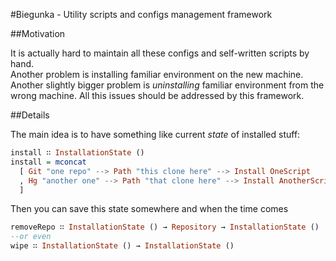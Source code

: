 #Biegunka - Utility scripts and configs management framework

##Motivation

It is actually hard to maintain all these configs and self-written scripts by hand.  
Another problem is installing familiar environment on the new machine.  
Another slightly bigger problem is _uninstalling_ familiar environment from the wrong machine.
All this issues should be addressed by this framework.

##Details

The main idea is to have something like current _state_ of installed stuff:

```haskell
install ∷ InstallationState ()
install = mconcat
  [ Git "one repo" --> Path "this clone here" --> Install OneScript
  , Hg "another one" --> Path "that clone here" --> Install AnotherScript
  ]
```

Then you can save this state somewhere and when the time comes

```haskell
removeRepo ∷ InstallationState () → Repository → InstallationState ()
--or even
wipe ∷ InstallationState () → InstallationState ()
```
